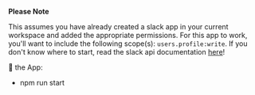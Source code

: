 **Please Note**

This assumes you have already created a slack app in your current workspace and added the appropriate permissions. For this app to work, you'll want to include the following scope(s): `users.profile:write`. If you don't know where to start, read the slack api documentation [here](https://api.slack.com/start/apps)!

🏃 the App:

- npm run start
